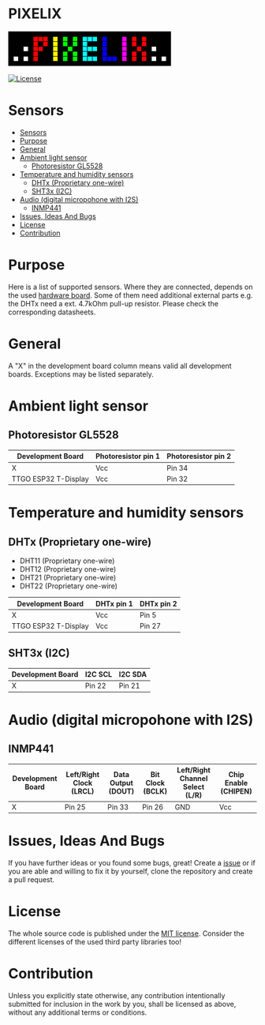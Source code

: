 # PIXELIX <!-- omit in toc -->
![PIXELIX](./images/LogoBlack.png)

[![License](https://img.shields.io/badge/license-MIT-blue.svg)](http://choosealicense.com/licenses/mit/)

# Sensors

- [Sensors](#sensors)
- [Purpose](#purpose)
- [General](#general)
- [Ambient light sensor](#ambient-light-sensor)
  - [Photoresistor GL5528](#photoresistor-gl5528)
- [Temperature and humidity sensors](#temperature-and-humidity-sensors)
  - [DHTx (Proprietary one-wire)](#dhtx-proprietary-one-wire)
  - [SHT3x (I2C)](#sht3x-i2c)
- [Audio (digital micropohone with I2S)](#audio-digital-micropohone-with-i2s)
  - [INMP441](#inmp441)
- [Issues, Ideas And Bugs](#issues-ideas-and-bugs)
- [License](#license)
- [Contribution](#contribution)

# Purpose
Here is a list of supported sensors. Where they are connected, depends on the used [hardware board](./boards/README.md). Some of them need additional external parts e.g. the DHTx need a ext. 4.7kOhm pull-up resistor. Please check the corresponding datasheets.

# General
A "X" in the development board column means valid all development boards. Exceptions may be listed separately.

# Ambient light sensor

## Photoresistor GL5528

| Development Board | Photoresistor pin 1 | Photoresistor pin 2 |
| ----------------- | ------------------- | ------------------- |
| X | Vcc | Pin 34 |
| TTGO ESP32 T-Display | Vcc | Pin 32 |

# Temperature and humidity sensors

## DHTx (Proprietary one-wire)
* DHT11 (Proprietary one-wire)
* DHT12 (Proprietary one-wire)
* DHT21 (Proprietary one-wire)
* DHT22 (Proprietary one-wire)

| Development Board | DHTx pin 1 | DHTx pin 2 |
| ----------------- | ---------- | ---------- |
| X | Vcc | Pin 5 |
| TTGO ESP32 T-Display | Vcc | Pin 27 |

## SHT3x (I2C)

| Development Board | I2C SCL | I2C SDA |
| ----------------- | ------- | ------- |
| X | Pin 22 | Pin 21 |

# Audio (digital micropohone with I2S)

## INMP441

| Development Board | Left/Right Clock (LRCL) | Data Output (DOUT) | Bit Clock (BCLK) | Left/Right Channel Select (L/R) | Chip Enable (CHIPEN) |
| ----------------- | ----------------------- | ------------------ | ---------------- | ------------------------------- | -------------------- |
| X | Pin 25 | Pin 33 | Pin 26 | GND | Vcc |

# Issues, Ideas And Bugs
If you have further ideas or you found some bugs, great! Create a [issue](https://github.com/BlueAndi/esp-rgb-led-matrix/issues) or if you are able and willing to fix it by yourself, clone the repository and create a pull request.

# License
The whole source code is published under the [MIT license](http://choosealicense.com/licenses/mit/).
Consider the different licenses of the used third party libraries too!

# Contribution
Unless you explicitly state otherwise, any contribution intentionally submitted for inclusion in the work by you, shall be licensed as above, without any
additional terms or conditions.
